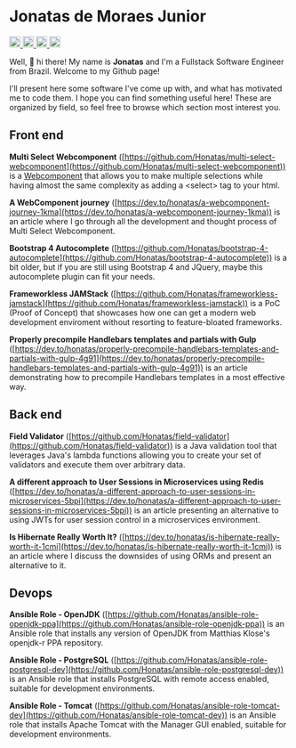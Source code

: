 # Jonatas de Moraes Junior

<a href="https://www.linkedin.com/in/jonatas-de-moraes-junior-b9b6741a">
  <img src="https://img.shields.io/badge/-Jonatas%20de%20Moraes%20Junior-blue?style=plastic&logo=Linkedin&logoColor=white" style="height:20px"/>
</a>
<a href="https://dev.to/honatas">
  <img src="https://img.shields.io/badge/-Honatas-black?style=plastic&logo=dev-dot-to&logoColor=white" style="height:20px"/>
</a>
<a href="mailto:jmoraes@gmail.com">
  <img src="https://img.shields.io/badge/-jmoraes@gmail.com-red?style=plastic&logo=Gmail&logoColor=white&link=mailto:jmoraes@gmail.com" style="height:20px"/>
</a>
<a href="https://github.com/honatas/?tab=follow">
  <img src="https://img.shields.io/github/followers/honatas?label=Follow&style=social" style="height:20px"/>
</a>
  
Well, 👋 hi there! My name is **Jonatas** and I'm a Fullstack Software Engineer from Brazil. Welcome to my Github page!  

I'll present here some software I've come up with, and what has motivated me to code them. I hope you can find something useful here! These are organized by field, so feel free to browse which section most interest you.

## Front end

**Multi Select Webcomponent** ([https://github.com/Honatas/multi-select-webcomponent](https://github.com/Honatas/multi-select-webcomponent)) is a [Webcomponent](https://www.webcomponents.org) that allows you to make multiple selections while having almost the same complexity as adding a \<select\> tag to your html.  

**A WebComponent journey** ([https://dev.to/honatas/a-webcomponent-journey-1kma](https://dev.to/honatas/a-webcomponent-journey-1kma)) is an article where I go through all the development and thought process of Multi Select Webcomponent.  

**Bootstrap 4 Autocomplete** ([https://github.com/Honatas/bootstrap-4-autocomplete](https://github.com/Honatas/bootstrap-4-autocomplete)) is a bit older, but if you are still using Bootstrap 4 and JQuery, maybe this autocomplete plugin can fit your needs.  

**Frameworkless JAMStack** ([https://github.com/Honatas/frameworkless-jamstack](https://github.com/Honatas/frameworkless-jamstack)) is a PoC (Proof of Concept) that showcases how one can get a modern web development enviroment without resorting to feature-bloated frameworks.

**Properly precompile Handlebars templates and partials with Gulp** ([https://dev.to/honatas/properly-precompile-handlebars-templates-and-partials-with-gulp-4g91](https://dev.to/honatas/properly-precompile-handlebars-templates-and-partials-with-gulp-4g91)) is an article demonstrating how to precompile Handlebars templates in a most effective way.  


## Back end

**Field Validator** ([https://github.com/Honatas/field-validator](https://github.com/Honatas/field-validator)) is a Java validation tool that leverages Java's lambda functions allowing you to create your set of validators and execute them over arbitrary data.  

**A different approach to User Sessions in Microservices using Redis** ([https://dev.to/honatas/a-different-approach-to-user-sessions-in-microservices-5bpi](https://dev.to/honatas/a-different-approach-to-user-sessions-in-microservices-5bpi)) is an article presenting an alternative to using JWTs for user session control in a microservices environment.  

**Is Hibernate Really Worth It?** ([https://dev.to/honatas/is-hibernate-really-worth-it-1cmi](https://dev.to/honatas/is-hibernate-really-worth-it-1cmi)) is an article where I discuss the downsides of using ORMs and present an alternative to it.  


## Devops

**Ansible Role - OpenJDK** ([https://github.com/Honatas/ansible-role-openjdk-ppa](https://github.com/Honatas/ansible-role-openjdk-ppa)) is an Ansible role that installs any version of OpenJDK from Matthias Klose's openjdk-r PPA repository.  

**Ansible Role - PostgreSQL** ([https://github.com/Honatas/ansible-role-postgresql-dev](https://github.com/Honatas/ansible-role-postgresql-dev)) is an Ansible role that installs PostgreSQL with remote access enabled, suitable for development environments.  

**Ansible Role - Tomcat** ([https://github.com/Honatas/ansible-role-tomcat-dev](https://github.com/Honatas/ansible-role-tomcat-dev)) is an Ansible role that installs Apache Tomcat with the Manager GUI enabled, suitable for development environments.



<!--
**Honatas/Honatas** is a ✨ _special_ ✨ repository because its `README.md` (this file) appears on your GitHub profile.

Here are some ideas to get you started:

- 🔭 I’m currently working on ...
- 🌱 I’m currently learning ...
- 👯 I’m looking to collaborate on ...
- 🤔 I’m looking for help with ...
- 💬 Ask me about ...
- 📫 How to reach me: ...
- 😄 Pronouns: ...
- ⚡ Fun fact: ...
-->
